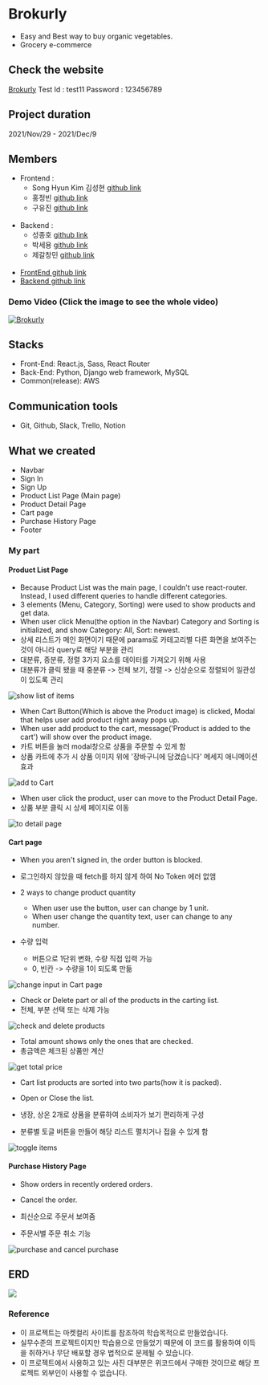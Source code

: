 # Brokurly

- Easy and Best way to buy organic vegetables.
- Grocery e-commerce

## Check the website

[Brokurly](http://organicbrokurly.s3-website.ap-northeast-2.amazonaws.com/)
Test Id : test11
Password : 123456789

## Project duration

2021/Nov/29 - 2021/Dec/9

## Members

- Frontend :
  - Song Hyun Kim 김성현 [github link](https://github.com/Globalkmaria)
  - 홍정빈 [github link](https://github.com/tohjbin2)
  - 구유진 [github link](https://github.com/sodalite1204)
    <br/><br/>
- Backend :
  - 성종호 [github link](https://github.com/SeongJongHo)
  - 박세용 [github link](https://github.com/se-yong)
  - 제갈창민 [github link](https://github.com/Ted0527)
    <br/><br/>
- [FrontEnd github link](https://github.com/wecode-bootcamp-korea/27-1st-Brokurly-frontend.git)
- [Backend github link](https://github.com/wecode-bootcamp-korea/27-1st-Brokurly-backend.git)

### Demo Video (Click the image to see the whole video)

[![Brokurly](https://images.velog.io/images/sodalite1204/post/c8929616-0e2f-4f1d-81ce-9efd896c4a03/%E1%84%89%E1%85%B3%E1%84%8F%E1%85%B3%E1%84%85%E1%85%B5%E1%86%AB%E1%84%89%E1%85%A3%E1%86%BA%202021-12-13%2010.03.14.png)](https://youtu.be/th74v_hDXtM)

## Stacks

- Front-End: React.js, Sass, React Router
- Back-End: Python, Django web framework, MySQL
- Common(release): AWS

## Communication tools

- Git, Github, Slack, Trello, Notion

## What we created

- Navbar
- Sign In
- Sign Up
- Product List Page (Main page)
- Product Detail Page
- Cart page
- Purchase History Page
- Footer

### My part

#### Product List Page

- Because Product List was the main page, I couldn't use react-router. Instead, I used different queries to handle different categories.
- 3 elements (Menu, Category, Sorting) were used to show products and get data.
- When user click Menu(the option in the Navbar) Category and Sorting is initialized, and show Category: All, Sort: newest.
- 상세 리스트가 메인 화면이기 때문에 params로 카테고리별 다른 화면을 보여주는 것이 아니라 query로 해당 부분을 관리
- 대분류, 중분류, 정렬 3가지 요소를 데이터를 가져오기 위해 사용
- 대분류가 클릭 됐을 때 중분류 -> 전체 보기, 정렬 -> 신상순으로 정렬되어 일관성이 있도록 관리
  <br/>

![show list of items](https://github.com/Globalkmaria/Brokurly/blob/main/public/images/showList.gif?raw=true)

- When Cart Button(Which is above the Product image) is clicked, Modal that helps user add product right away pops up.
- When user add product to the cart, message('Product is added to the cart') will show over the product image.
- 카트 버튼을 눌러 modal창으로 상품을 주문할 수 있게 함
- 상품 카트에 추가 시 상품 이미지 위에 '장바구니에 담겼습니다' 메세지 애니메이션 효과
  <br/>

![add to Cart](https://github.com/Globalkmaria/Brokurly/blob/main/public/images/addToCart.gif?raw=true)

- When user click the product, user can move to the Product Detail Page.
- 상품 부분 클릭 시 상세 페이지로 이동
  <br/>

![to detail page](https://github.com/Globalkmaria/Brokurly/blob/main/public/images/toItem.gif?raw=true)

#### Cart page

- When you aren't signed in, the order button is blocked.
- 로그인하지 않았을 때 fetch를 하지 않게 하여 No Token 에러 없앰

- 2 ways to change product quantity
  - When user use the button, user can change by 1 unit.
  - When user change the quantity text, user can change to any number.
- 수량 입력
  - 버튼으로 1단위 변화, 수량 직접 입력 가능
  - 0, 빈칸 -> 수량을 1이 되도록 만듦
    <br/>

![change input in Cart page](https://github.com/Globalkmaria/Brokurly/blob/main/public/images/changeCartInput.gif?raw=true)

- Check or Delete part or all of the products in the carting list.
- 전체, 부분 선택 또는 삭제 가능
  <br/>

![check and delete products](https://github.com/Globalkmaria/Brokurly/blob/main/public/images/checkAndDelete.gif?raw=true)

- Total amount shows only the ones that are checked.
- 총금액은 체크된 상품만 계산
  <br/>

![get total price](https://github.com/Globalkmaria/Brokurly/blob/main/public/images/total.gif?raw=true)

- Cart list products are sorted into two parts(how it is packed).
- Open or Close the list.

- 냉장, 상온 2개로 상품을 분류하여 소비자가 보기 편리하게 구성
- 분류별 토글 버튼을 만들어 해당 리스트 펼치거나 접을 수 있게 함
  <br/>

![toggle items](https://github.com/Globalkmaria/Brokurly/blob/main/public/images/itemToggle.gif?raw=true)

#### Purchase History Page

- Show orders in recently ordered orders.
- Cancel the order.

- 최신순으로 주문서 보여줌
- 주문서별 주문 취소 기능
  <br/>

![purchase and cancel purchase](https://github.com/Globalkmaria/Brokurly/blob/main/public/images/order.gif?raw=true)

## ERD

![](https://images.velog.io/images/sodalite1204/post/73e9d194-bb45-40df-bf7c-09ae5fc2baa2/erd.png)

### Reference

- 이 프로젝트는 마켓컬리 사이트를 참조하여 학습목적으로 만들었습니다.
- 실무수준의 프로젝트이지만 학습용으로 만들었기 때문에 이 코드를 활용하여 이득을 취하거나 무단 배포할 경우 법적으로 문제될 수 있습니다.
- 이 프로젝트에서 사용하고 있는 사진 대부분은 위코드에서 구매한 것이므로 해당 프로젝트 외부인이 사용할 수 없습니다.
